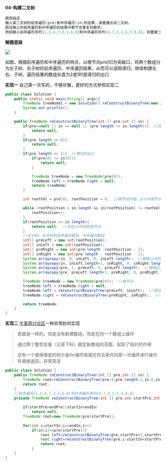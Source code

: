 #### 04-构建二叉树

```Java
题目描述
输入某二叉树的前序遍历(pre)和中序遍历(in)的结果，请重建出该二叉树。
假设输入的前序遍历和中序遍历的结果中都不含重复的数字。
例如输入前序遍历序列{1,2,4,7,3,5,6,8}和中序遍历序列{4,7,2,1,5,3,8,6}，则重建二叉树并返回。
```



**解题思路**

![](https://upload-images.jianshu.io/upload_images/16341130-4c1fe7bbfd023b2a.JPG?imageMogr2/auto-orient/strip|imageView2/2/w/1200)

如图，根据前序遍历和中序遍历的特点，以根节点pre[0]为突破口，将两个数组分为左子树、右子树的前序遍历、中序遍历结果，从而可以调用递归，继续构建左右、子树，遍历结果的数组长度为2或1时是递归的出口



**实现一** 自己第一次写的，不够优雅，更好的方式参照实现二

```java
public class Solution {
    public static void main(String[] args){
        TreeNode treeNode1 = new Solution().reConstructBinaryTree(new int[]{1, 2}, new int[]{2, 1});
        System.out.println();
    }

    public TreeNode reConstructBinaryTree(int [] pre,int [] in) {
        if(pre==null || in == null || (pre.length != in.length)){  //异常的输入
            return null;
        }
        if(pre.length == 0){
            return null;
        }
        if(pre.length == 1){  //递归的出口
            if(pre[0] != in[0]){
                return null;
            }

            TreeNode treeNode = new TreeNode(pre[0]);
            treeNode.left = treeNode.right = null;
            return treeNode;
        }

        int rootVal = pre[0], rootPosition = 0;  //根节点的值，pre中根节点的位置

        while (rootPosition < in.length && in[rootPosition] != rootVal){  //寻找根节点在pre中的位置
            rootPosition++;
        }
        if(rootPosition == in.length){
            return null;  //未在in中找到根节点
        }
        //左子树、右子树的前序遍历数组、中序遍历数组
        int[] preLeft = new int[rootPosition];
        int[] inLeft = new int[rootPosition];
        int[] preRight = new int[pre.length -rootPosition - 1];
        int[] inRight = new int[pre.length - rootPosition - 1];
        System.arraycopy(in, 0, inLeft, 0, inLeft.length);  //截取in中的左子树
        System.arraycopy(in, inLeft.length+1, inRight, 0, inRight.length);  //截取in中的右子树
        System.arraycopy(pre, 1, preLeft, 0, preLeft.length);  //截取pre中的左子树
        System.arraycopy(pre, preLeft.length+1, preRight, 0, preRight.length);  //截取pre中的右子树

        TreeNode treeNode = new TreeNode(pre[0]);  //根节点
        treeNode.left = treeNode.right = null;
        treeNode.left = reConstructBinaryTree(preLeft, inLeft);  //递归构建左子树
        treeNode.right = reConstructBinaryTree(preRight, inRight);  //递归构建右子树

        return treeNode;
    }
}

```





**实现二** [牛客网讨论区](https://www.nowcoder.com/questionTerminal/8a19cbe657394eeaac2f6ea9b0f6fcf6?f=discussion)一种非常妙的实现

> 思路是一样的，但是没有新建数组，而是在同一个数组上操作
>
> 通过两个整型变量（记录下标）圈定新数组的范围，起到了指针的作用
>
> 还有一个值得借鉴的地方是for循环直接在符合条件的那一次循环进行操作并直接返回，非常简洁

```java
public class Solution {
    public TreeNode reConstructBinaryTree(int [] pre,int [] in) {
        TreeNode root=reConstructBinaryTree(pre,0,pre.length-1,in,0,in.length-1);
        return root;
    }
    //前序遍历{1,2,4,7,3,5,6,8}和中序遍历序列{4,7,2,1,5,3,8,6}
    private TreeNode reConstructBinaryTree(int [] pre,int startPre,int endPre,int [] in,int startIn,int endIn) {
         
        if(startPre>endPre||startIn>endIn)
            return null;
        TreeNode root=new TreeNode(pre[startPre]);
         
        for(int i=startIn;i<=endIn;i++)
            if(in[i]==pre[startPre]){
                root.left=reConstructBinaryTree(pre,startPre+1,startPre+i-startIn,in,startIn,i-1);
                root.right=reConstructBinaryTree(pre,i-startIn+startPre+1,endPre,in,i+1,endIn);
                return root;
            }
    }
}
```